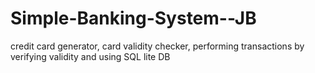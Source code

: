 # Simple-Banking-System--JB
credit card generator, card validity checker, performing transactions by verifying validity and using SQL lite DB
